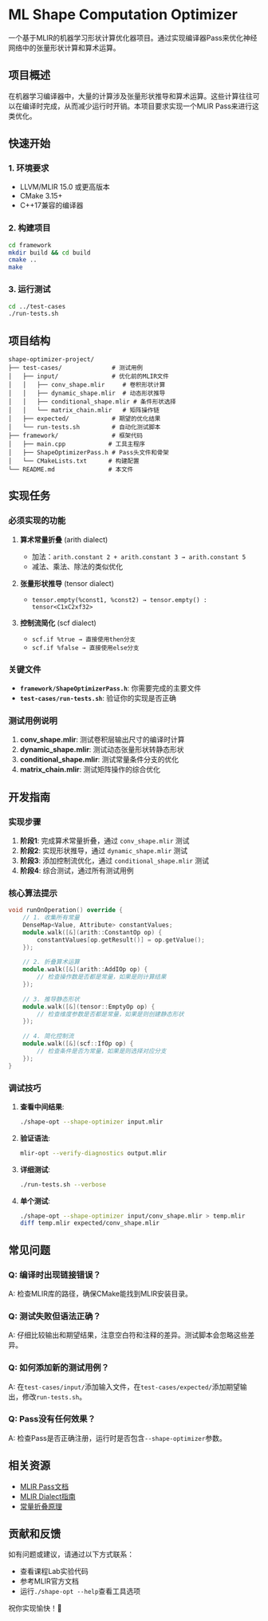 # ML Shape Computation Optimizer

一个基于MLIR的机器学习形状计算优化器项目。通过实现编译器Pass来优化神经网络中的张量形状计算和算术运算。

## 项目概述

在机器学习编译器中，大量的计算涉及张量形状推导和算术运算。这些计算往往可以在编译时完成，从而减少运行时开销。本项目要求实现一个MLIR Pass来进行这类优化。

## 快速开始

### 1. 环境要求
- LLVM/MLIR 15.0 或更高版本
- CMake 3.15+
- C++17兼容的编译器

### 2. 构建项目
```bash
cd framework
mkdir build && cd build
cmake ..
make
```

### 3. 运行测试
```bash
cd ../test-cases
./run-tests.sh
```

## 项目结构

```
shape-optimizer-project/
├── test-cases/              # 测试用例
│   ├── input/               # 优化前的MLIR文件
│   │   ├── conv_shape.mlir     # 卷积形状计算
│   │   ├── dynamic_shape.mlir  # 动态形状推导
│   │   ├── conditional_shape.mlir # 条件形状选择
│   │   └── matrix_chain.mlir   # 矩阵操作链
│   ├── expected/            # 期望的优化结果
│   └── run-tests.sh         # 自动化测试脚本
├── framework/               # 框架代码
│   ├── main.cpp            # 工具主程序
│   ├── ShapeOptimizerPass.h # Pass头文件和骨架
│   └── CMakeLists.txt      # 构建配置
└── README.md               # 本文件
```

## 实现任务

### 必须实现的功能

1. **算术常量折叠** (arith dialect)
   - 加法：`arith.constant 2 + arith.constant 3 → arith.constant 5`
   - 减法、乘法、除法的类似优化

2. **张量形状推导** (tensor dialect)
   - `tensor.empty(%const1, %const2) → tensor.empty() : tensor<C1xC2xf32>`

3. **控制流简化** (scf dialect)
   - `scf.if %true → 直接使用then分支`
   - `scf.if %false → 直接使用else分支`

### 关键文件

- **`framework/ShapeOptimizerPass.h`**: 你需要完成的主要文件
- **`test-cases/run-tests.sh`**: 验证你的实现是否正确

### 测试用例说明

1. **conv_shape.mlir**: 测试卷积层输出尺寸的编译时计算
2. **dynamic_shape.mlir**: 测试动态张量形状转静态形状
3. **conditional_shape.mlir**: 测试常量条件分支的优化
4. **matrix_chain.mlir**: 测试矩阵操作的综合优化

## 开发指南

### 实现步骤

1. **阶段1**: 完成算术常量折叠，通过 `conv_shape.mlir` 测试
2. **阶段2**: 实现形状推导，通过 `dynamic_shape.mlir` 测试  
3. **阶段3**: 添加控制流优化，通过 `conditional_shape.mlir` 测试
4. **阶段4**: 综合测试，通过所有测试用例

### 核心算法提示

```cpp
void runOnOperation() override {
    // 1. 收集所有常量
    DenseMap<Value, Attribute> constantValues;
    module.walk([&](arith::ConstantOp op) {
        constantValues[op.getResult()] = op.getValue();
    });
    
    // 2. 折叠算术运算
    module.walk([&](arith::AddIOp op) {
        // 检查操作数是否都是常量，如果是则计算结果
    });
    
    // 3. 推导静态形状
    module.walk([&](tensor::EmptyOp op) {
        // 检查维度参数是否都是常量，如果是则创建静态形状
    });
    
    // 4. 简化控制流
    module.walk([&](scf::IfOp op) {
        // 检查条件是否为常量，如果是则选择对应分支
    });
}
```

### 调试技巧

1. **查看中间结果**:
   ```bash
   ./shape-opt --shape-optimizer input.mlir
   ```

2. **验证语法**:
   ```bash
   mlir-opt --verify-diagnostics output.mlir
   ```

3. **详细测试**:
   ```bash
   ./run-tests.sh --verbose
   ```

4. **单个测试**:
   ```bash
   ./shape-opt --shape-optimizer input/conv_shape.mlir > temp.mlir
   diff temp.mlir expected/conv_shape.mlir
   ```

## 常见问题

### Q: 编译时出现链接错误？
A: 检查MLIR库的路径，确保CMake能找到MLIR安装目录。

### Q: 测试失败但语法正确？
A: 仔细比较输出和期望结果，注意空白符和注释的差异。测试脚本会忽略这些差异。

### Q: 如何添加新的测试用例？
A: 在`test-cases/input/`添加输入文件，在`test-cases/expected/`添加期望输出，修改`run-tests.sh`。

### Q: Pass没有任何效果？
A: 检查Pass是否正确注册，运行时是否包含`--shape-optimizer`参数。

## 相关资源

- [MLIR Pass文档](https://mlir.llvm.org/docs/PassManagement/)
- [MLIR Dialect指南](https://mlir.llvm.org/docs/Dialects/)
- [常量折叠原理](https://en.wikipedia.org/wiki/Constant_folding)

## 贡献和反馈

如有问题或建议，请通过以下方式联系：
- 查看课程Lab实验代码
- 参考MLIR官方文档
- 运行`./shape-opt --help`查看工具选项

祝你实现愉快！🚀